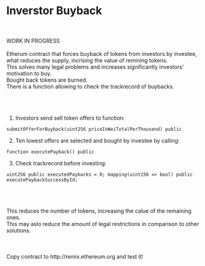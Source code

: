 # Inverstor Buyback 
<br/><br/>
 WORK IN PROGRESS
<br/><br/>
Etherum contract that forces buyback of tokens from investors by investee, what reduces the supply, incrising the value of remining tokens. <br/>
This solves many legal problems and increases significantly investors' motivation to buy. <br/>
Bought back tokens are burned. <br/>
There is a function allowing to check the trackrecord of buybacks. <br/>
<br/>
<br/>
<br/>



1) Investors send sell token offers to function: 

`submitOfferForBuyback(uint256 priceInWeiTotalPerThousend) public `
<br/>

2) Ten lowest offers are selected and bought by investee by calling: 

`function executePayback() public `
<br/>

3) Check trackrecord before investing: 

 `uint256 public executedPaybacks = 0;
  mapping(uint256 => bool) public executePaybackSuccessById;`
  
  
<br/>
<br/><br/>
This reduces the number of tokens, increasing the calue of the remaining ones. <br/>
This may aslo reduce the amount of legal restrictions in comparison to other solutions. <br/>
<br/><br/>
<br/>
Copy contract to http://remix.ethereum.org and test it! 
